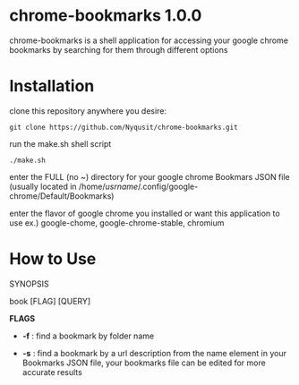 chrome-bookmarks 1.0.0
============

chrome-bookmarks is a shell application for accessing your google chrome bookmarks by searching for them through different options 

Installation
============
clone this repository anywhere you desire:
```
git clone https://github.com/Nyqusit/chrome-bookmarks.git
```

run the make.sh shell script
```
./make.sh
```
enter the FULL (no ~) directory for your google chrome Bookmars JSON file
(usually located in /home/*usrname*/.config/google-chrome/Default/Bookmarks)

enter the flavor of google chrome you installed or want this application to use
ex.) google-chome, google-chrome-stable, chromium

How to Use
============

SYNOPSIS

book [FLAG] [QUERY]

**FLAGS**
* **-f** : find a bookmark by folder name

* **-s** : find a bookmark by a url description from the name element in your Bookmarks JSON file, your bookmarks file can be edited for more accurate results

